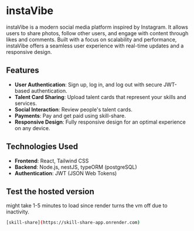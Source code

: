 # instaVibe

instaVibe is a modern social media platform inspired by Instagram. It allows users to share photos, follow other users, and engage with content through likes and comments. Built with a focus on scalability and performance, instaVibe offers a seamless user experience with real-time updates and a responsive design.

## Features

- **User Authentication**: Sign up, log in, and log out with secure JWT-based authentication.
- **Talent Card Sharing**: Upload talent cards that represent your skills and services.
- **Social Interaction**: Review people's talent cards.
- **Payments**: Pay and get paid using skill-share.
- **Responsive Design**: Fully responsive design for an optimal experience on any device.

## Technologies Used

- **Frontend**: React, Tailwind CSS
- **Backend**: Node.js, nestJS, typeORM (postgreSQL)
- **Authentication**: JWT (JSON Web Tokens)

## Test the hosted version
might take 1-5 minutes to load since render turns the vm off due to inactivity.
```bash
[skill-share](https://skill-share-app.onrender.com)
```
